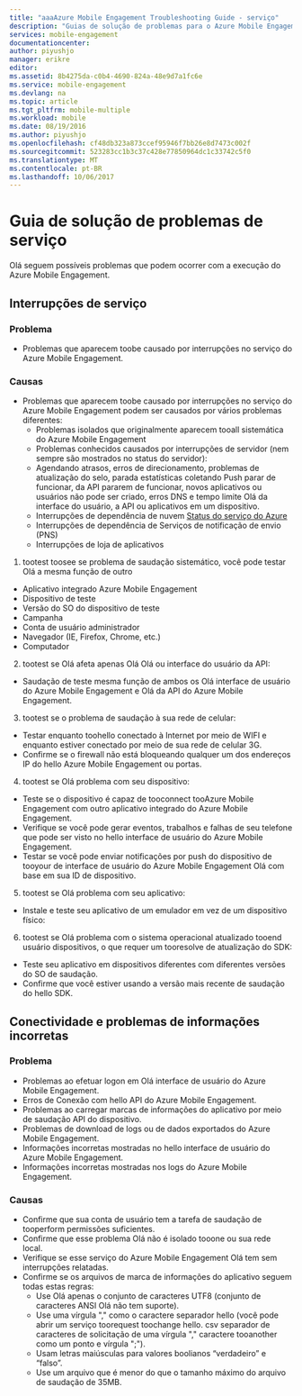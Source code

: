 ```yaml
---
title: "aaaAzure Mobile Engagement Troubleshooting Guide - serviço"
description: "Guias de solução de problemas para o Azure Mobile Engagement"
services: mobile-engagement
documentationcenter: 
author: piyushjo
manager: erikre
editor: 
ms.assetid: 8b4275da-c0b4-4690-824a-48e9d7a1fc6e
ms.service: mobile-engagement
ms.devlang: na
ms.topic: article
ms.tgt_pltfrm: mobile-multiple
ms.workload: mobile
ms.date: 08/19/2016
ms.author: piyushjo
ms.openlocfilehash: cf48db323a873ccef95946f7bb26e8d7473c002f
ms.sourcegitcommit: 523283cc1b3c37c428e77850964dc1c33742c5f0
ms.translationtype: MT
ms.contentlocale: pt-BR
ms.lasthandoff: 10/06/2017
---
```

# <a name="troubleshooting-guide-for-service-issues"></a>Guia de solução de problemas de serviço
Olá seguem possíveis problemas que podem ocorrer com a execução do Azure Mobile Engagement.

## <a name="service-outages"></a>Interrupções de serviço
### <a name="issue"></a>Problema
* Problemas que aparecem toobe causado por interrupções no serviço do Azure Mobile Engagement.

### <a name="causes"></a>Causas
* Problemas que aparecem toobe causado por interrupções no serviço do Azure Mobile Engagement podem ser causados por vários problemas diferentes:
  * Problemas isolados que originalmente aparecem tooall sistemática do Azure Mobile Engagement
  * Problemas conhecidos causados por interrupções de servidor (nem sempre são mostrados no status do servidor):
  * Agendando atrasos, erros de direcionamento, problemas de atualização do selo, parada estatísticas coletando Push parar de funcionar, da API pararem de funcionar, novos aplicativos ou usuários não pode ser criado, erros DNS e tempo limite Olá da interface do usuário, a API ou aplicativos em um dispositivo.
  * Interrupções de dependência de nuvem [Status do serviço do Azure](http://status.azure.com/)
  * Interrupções de dependência de Serviços de notificação de envio (PNS)
  * Interrupções de loja de aplicativos

1) tootest toosee se problema de saudação sistemático, você pode testar Olá a mesma função de outro

* Aplicativo integrado Azure Mobile Engagement
* Dispositivo de teste
* Versão do SO do dispositivo de teste
* Campanha
* Conta de usuário administrador
* Navegador (IE, Firefox, Chrome, etc.)
* Computador

2) tootest se Olá afeta apenas Olá Olá ou interface do usuário da API:

* Saudação de teste mesma função de ambos os Olá interface de usuário do Azure Mobile Engagement e Olá da API do Azure Mobile Engagement.

3) tootest se o problema de saudação à sua rede de celular:

* Testar enquanto toohello conectado à Internet por meio de WIFI e enquanto estiver conectado por meio de sua rede de celular 3G.
* Confirme se o firewall não está bloqueando qualquer um dos endereços IP do hello Azure Mobile Engagement ou portas.

4) tootest se Olá problema com seu dispositivo:

* Teste se o dispositivo é capaz de tooconnect tooAzure Mobile Engagement com outro aplicativo integrado do Azure Mobile Engagement.
* Verifique se você pode gerar eventos, trabalhos e falhas de seu telefone que pode ser visto no hello interface de usuário do Azure Mobile Engagement. 
* Testar se você pode enviar notificações por push do dispositivo de tooyour de interface de usuário do Azure Mobile Engagement Olá com base em sua ID de dispositivo. 

5) tootest se Olá problema com seu aplicativo:

* Instale e teste seu aplicativo de um emulador em vez de um dispositivo físico:

6) tootest se Olá problema com o sistema operacional atualizado tooend usuário dispositivos, o que requer um tooresolve de atualização do SDK:

* Teste seu aplicativo em dispositivos diferentes com diferentes versões do SO de saudação.
* Confirme que você estiver usando a versão mais recente de saudação do hello SDK.

## <a name="connectivity-and-incorrect-information-issues"></a>Conectividade e problemas de informações incorretas
### <a name="issue"></a>Problema
* Problemas ao efetuar logon em Olá interface de usuário do Azure Mobile Engagement.
* Erros de Conexão com hello API do Azure Mobile Engagement.
* Problemas ao carregar marcas de informações do aplicativo por meio de saudação API do dispositivo.
* Problemas de download de logs ou de dados exportados do Azure Mobile Engagement.
* Informações incorretas mostradas no hello interface de usuário do Azure Mobile Engagement.
* Informações incorretas mostradas nos logs do Azure Mobile Engagement.

### <a name="causes"></a>Causas
* Confirme que sua conta de usuário tem a tarefa de saudação de tooperform permissões suficientes.
* Confirme que esse problema Olá não é isolado tooone ou sua rede local.
* Verifique se esse serviço do Azure Mobile Engagement Olá tem sem interrupções relatadas.
* Confirme se os arquivos de marca de informações do aplicativo seguem todas estas regras:
  * Use Olá apenas o conjunto de caracteres UTF8 (conjunto de caracteres ANSI Olá não tem suporte).
  * Use uma vírgula "," como o caractere separador hello (você pode abrir um serviço toorequest toochange hello. csv separador de caracteres de solicitação de uma vírgula "," caractere tooanother como um ponto e vírgula ";").
  * Usam letras maiúsculas para valores boolianos “verdadeiro” e “falso”.
  * Use um arquivo que é menor do que o tamanho máximo do arquivo de saudação de 35MB.

